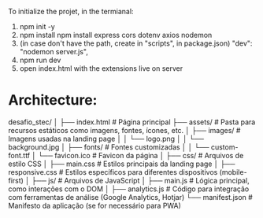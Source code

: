 To initialize the projet, in the termianal:

1. npm init -y
2. npm install npm install express cors dotenv axios nodemon
3. (in case don't have the path, create in "scripts", in package.json)  "dev": "nodemon server.js",
4. npm run dev
5. open index.html with the extensions live on server 


# Architecture: 
desafio_stec/
│
├── index.html            # Página principal
├── assets/               # Pasta para recursos estáticos como imagens, fontes, ícones, etc.
│   ├── images/           # Imagens usadas na landing page
│   │   └── logo.png
│   │   └── background.jpg
│   ├── fonts/            # Fontes customizadas
│   │   └── custom-font.ttf
│   └── favicon.ico       # Favicon da página
│
├── css/                  # Arquivos de estilo CSS
│   ├── main.css          # Estilos principais da landing page
│   ├── responsive.css    # Estilos específicos para diferentes dispositivos (mobile-first)
│
├── js/                   # Arquivos de JavaScript
│   ├── main.js           # Lógica principal, como interações com o DOM
│   ├── analytics.js      # Código para integração com ferramentas de análise (Google Analytics, Hotjar)
└── manifest.json         # Manifesto da aplicação (se for necessário para PWA)
